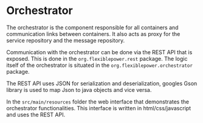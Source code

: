 # Orchestrator
The orchestrator is the component responsible for all containers and communication links between containers. It also acts as proxy for the service repository and the message repository.

Communication with the orchestrator can be done via the REST API that is exposed. This is done in the ``org.flexiblepower.rest`` package. The logic itself of the orchestrator is situated in the ``org.flexiblepower.orchestrator`` package.

The REST API uses JSON for serialization and deserialization, googles Gson library is used to map Json to java objects and vice versa.

In the ``src/main/resources`` folder the web interface that demonstrates the orchestrator functionalities. This interface is written in html/css/javascript and uses the REST API.
